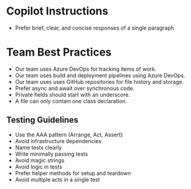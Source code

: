 # Copilot Instructions
- Prefer brief, clear, and concise responses of a single paragraph

# Team Best Practices
- Our team uses Azure DevOps for tracking items of work.
- Our team uses build and deployment pipelines using Azure DevOps.
- Our team uses uses GitHub repositories for file history and storage.
- Prefer async and await over synchronous code.
- Private fields should start with an underscore.
- A file can only contain one class declaration.

## Testing Guidelines
- Use the AAA pattern (Arrange, Act, Assert)
- Avoid infrastructure dependencies
- Name tests clearly
- Write minimally passing tests
- Avoid magic strings
- Avoid logic in tests
- Prefer helper methods for setup and teardown
- Avoid multiple acts in a single test